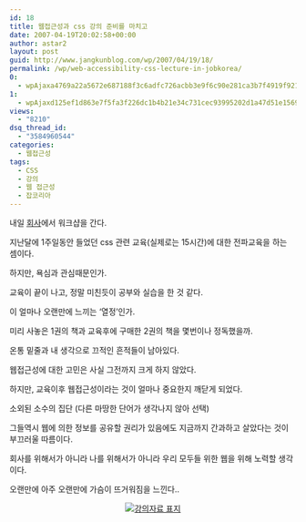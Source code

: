 ```yaml
---
id: 18
title: 웹접근성과 css 강의 준비를 마치고
date: 2007-04-19T20:02:58+00:00
author: astar2
layout: post
guid: http://www.jangkunblog.com/wp/2007/04/19/18/
permalink: /wp/web-accessibility-css-lecture-in-jobkorea/
0:
  - wpAjaxa4769a22a5672e687188f3c6adfc726acbb3e9f6c90e281ca3b7f4919f921078cdd604ac6c544f9bfb7bc675fdd110b6
1:
  - wpAjaxd125ef1d863e7f5fa3f226dc1b4b21e34c731cec93995202d1a47d51e15694a99e9037f81479bb30613336e839067509
views:
  - "8210"
dsq_thread_id:
  - "3584960544"
categories:
  - 웹접근성
tags:
  - CSS
  - 강의
  - 웹 접근성
  - 잡코리아
---
```

내일 <a target="_blank" href="http://www.jobkorea.co.kr" title="잡코리아">회사</a>에서 워크샵을 간다.
  
지난달에 1주일동안 들었던 css 관련 교육(실제로는 15시간)에 대한 전파교육을 하는 셈이다.

하지만, 욕심과 관심때문인가.
  
교육이 끝이 나고, 정말 미친듯이 공부와 실습을 한 것 같다.
  
이 얼마나 오랜만에 느끼는 &#8216;열정&#8217;인가.

미리 사놓은 1권의 책과 교육후에 구매한 2권의 책을 몇번이나 정독했을까.
  
온통 밑줄과 내 생각으로 끄적인 흔적들이 남아있다.

웹접근성에 대한 고민은 사실 그전까지 크게 하지 않았다.
  
하지만, 교육이후 웹접근성이라는 것이 얼마나 중요한지 깨닫게 되었다.
  
소외된 소수의 집단 (다른 마땅한 단어가 생각나지 않아 선택)
  
그들역시 웹에 의한 정보를 공유할 권리가 있음에도 지금까지 간과하고 살았다는 것이 부끄러울 따름이다.

회사를 위해서가 아니라 나를 위해서가 아니라 우리 모두들 위한 웹을 위해 노력할 생각이다.
  
오랜만에 아주 오랜만에 가슴이 뜨거워짐을 느낀다..

<p style="text-align:center;">
  <a href="http://www.jangkunblog.com/wp/wp-content/uploads/2007/10/10.gif" title="강의자료 표지"><img src="http://www.jangkunblog.com/wp/wp-content/uploads/2007/10/10.gif" alt="강의자료 표지" /></a>
</p>